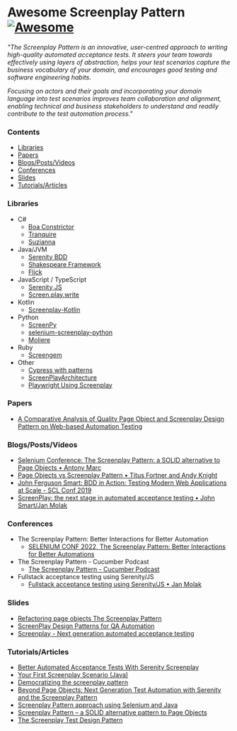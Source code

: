 # Awesome Screenplay Pattern [![Awesome](https://awesome.re/badge-flat.svg)](https://awesome.re)

_"The Screenplay Pattern is an innovative, user-centred approach to writing high-quality automated acceptance tests. It steers your team towards effectively using layers of abstraction, helps your test scenarios capture the business vocabulary of your domain, and encourages good testing and software engineering habits._

_Focusing on actors and their goals and incorporating your domain language into test scenarios improves team collaboration and alignment, enabling technical and business stakeholders to understand and readily contribute to the test automation process."_


### Contents

- [Libraries](#libraries)
- [Papers](#papers)
- [Blogs/Posts/Videos](#blogspostsvideos)
- [Conferences](#conferences)
- [Slides](#slides)
- [Tutorials/Articles](#tutorialsarticles)


### Libraries

* C#
  * [Boa Constrictor](https://q2ebanking.github.io/boa-constrictor/)
  * [Tranquire](https://github.com/Galad/tranquire)
  * [Suzianna](https://github.com/suzianna/Suzianna)
* Java/JVM
  * [Serenity BDD](https://github.com/serenity-bdd/serenity-core)
  * [Shakespeare Framework](https://github.com/mkutz/Shakespeare)
  * [Flick](https://github.com/unruly/flick)
* JavaScript / TypeScript
  * [Serenity JS](https://github.com/serenity-js)
  * [Screen.play.write](https://github.com/HamedFathi/screen.play.write)
* Kotlin
  * [Screenplay-Kotlin](https://github.com/anoop5i/serenity-screenplay-cucumber-kotlin-starter)
* Python
  * [ScreenPy](https://screenpy-docs.readthedocs.io/en/latest/)
  * [selenium-screenplay-python](https://github.com/AutomationPanda/selenium-screenplay-python)
  * [Moliere](https://github.com/Moustov/Moliere)
* Ruby
  * [Screengem](https://github.com/nulogy/screengem)
* Other
  * [Cypress with patterns](https://github.com/thiagojacinto/cypress-with-patterns)
  * [ScreenPlayArchitecture](https://github.com/bancolombia/ScreenPlayArchitecture)
  * [Playwright Using Screenplay](https://github.com/georgait/QAToolsPoc)


### Papers

* [A Comparative Analysis of Quality Page Object and Screenplay Design Pattern on Web-based Automation Testing](https://ieeexplore.ieee.org/document/9179470)

### Blogs/Posts/Videos

* [Selenium Conference: The Screenplay Pattern: a SOLID alternative to Page Objects • Antony Marc](https://www.youtube.com/watch?v=xNIwOyvN1uo)
* [Page Objects vs Screenplay Pattern • Titus Fortner and Andy Knight](https://www.youtube.com/watch?v=h0297JRijbE)
* [John Ferguson Smart: BDD in Action: Testing Modern Web Applications at Scale - SCL Conf 2019](https://www.youtube.com/watch?v=hdBxLZ8f82Y)
* [ScreenPlay: the next stage in automated acceptance testing • John Smart/Jan Molak](https://www.youtube.com/watch?v=4eODK3WS6cM)

### Conferences

* The Screenplay Pattern: Better Interactions for Better Automation
  * [SELENIUM CONF 2022, The Screenplay Pattern: Better Interactions for Better Automations](https://confengine.com/conferences/selenium-conf-2022/proposal/16520/the-screenplay-pattern-better-interactions-for-better-automation)
* The Screenplay Pattern - Cucumber Podcast
  * [The Screenplay Pattern - Cucumber Podcast](https://cucumber.io/blog/podcast/screenplay-pattern-podcast/)
* Fullstack acceptance testing using Serenity/JS
  * [Fullstack acceptance testing using Serenity/JS • Jan Molak](https://www.youtube.com/watch?v=moi93sq7Bv8)

### Slides

* [Refactoring page objects The Screenplay Pattern](https://www.slideshare.net/RiverGlide/refactoring-page-objects-the-screenplay-pattern)
* [ScreenPlay Design Patterns for QA Automation](https://www.slideshare.net/comaqa/screenplay-design-patterns-for-qa-automation)
* [Screenplay - Next generation automated acceptance testing](https://www.slideshare.net/wakaleo/screenplay-next-generation-automated-acceptance-testing)

### Tutorials/Articles

* [Better Automated Acceptance Tests With Serenity Screenplay](https://johnfergusonsmart.com/better-automated-acceptance-tests-serenity-screenplay/)
* [Your First Screenplay Scenario (Java)](https://serenity-bdd.github.io/docs/tutorials/screenplay)
* [Democratizing the screenplay pattern](https://automationpanda.com/2022/12/07/democratizing-the-screenplay-pattern/)
* [Beyond Page Objects: Next Generation Test Automation with Serenity and the Screenplay Pattern](https://www.infoq.com/articles/Beyond-Page-Objects-Test-Automation-Serenity-Screenplay/)
* [Screenplay Pattern approach using Selenium and Java](https://www.browserstack.com/guide/screenplay-pattern-approach-in-selenium)
* [Screenplay Pattern – a SOLID alternative pattern to Page Objects](https://blog.caplin.com/2017/01/04/screenplay-pattern-a-solid-alternative-pattern-to-page-objects/)
* [The Screenplay Test Design Pattern](https://moduscreate.com/blog/the-screenplay-test-design-pattern/)
